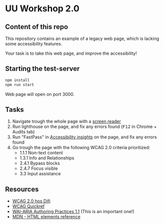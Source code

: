 # UU Workshop 2.0

## Content of this repo

This repository contains an example of a legacy web page, which is lacking some accessibility features.

Your task is to take this web page, and improve the accessibility!

## Starting the test-server

```bash
npm install
npm run start
```

Web page will open on port 3000.

## Tasks

 1. Navigate trough the whole page with a [screen reader](https://chrome.google.com/webstore/detail/chromevox/kgejglhpjiefppelpmljglcjbhoiplfn)
 2. Run lighthouse on the page, and fix any errors found (<kbd>F12</kbd> in Chrome + Audits tab)
 3. Run "FastPass" in [Accessibility insights](https://chrome.google.com/webstore/detail/accessibility-insights-fo/pbjjkligggfmakdaogkfomddhfmpjeni) on the page, and fix any errors found
 4. Go trough the page with the following WCAG 2.0 criteria prioritized:
    - 1.1.1 Non-text content
    - 1.3.1 Info and Relationships
    - 2.4.1 Bypass blocks
    - 2.4.7 Focus visible
    - 3.3 Input assistance
    
## Resources

 * [WCAG 2.0 hos Difi](https://uu.difi.no/krav-og-regelverk/wcag-20-standarden)
 * [WCAG Quickref](https://www.w3.org/WAI/WCAG21/quickref/)
 * [WAI-ARIA Authoring Practices 1.1](https://www.w3.org/TR/wai-aria-practices-1.1/) (This is an important one!)
 * [MDN - HTML elements reference](https://developer.mozilla.org/en-US/docs/Web/HTML/Element)
